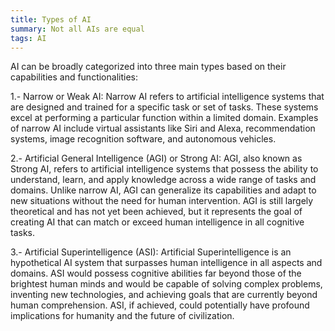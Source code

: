 ```yaml
---
title: Types of AI
summary: Not all AIs are equal
tags: AI
---
```



AI can be broadly categorized into three main types based on their capabilities and functionalities:

1.- Narrow or Weak AI: Narrow AI refers to artificial intelligence systems that are designed and trained for a specific task or set of tasks. These systems excel at performing a particular function within a limited domain. Examples of narrow AI include virtual assistants like Siri and Alexa, recommendation systems, image recognition software, and autonomous vehicles.

2.- Artificial General Intelligence (AGI) or Strong AI: AGI, also known as Strong AI, refers to artificial intelligence systems that possess the ability to understand, learn, and apply knowledge across a wide range of tasks and domains. Unlike narrow AI, AGI can generalize its capabilities and adapt to new situations without the need for human intervention. AGI is still largely theoretical and has not yet been achieved, but it represents the goal of creating AI that can match or exceed human intelligence in all cognitive tasks.

3.- Artificial Superintelligence (ASI): Artificial Superintelligence is an hypothetical AI system that surpasses human intelligence in all aspects and domains. ASI would possess cognitive abilities far beyond those of the brightest human minds and would be capable of solving complex problems, inventing new technologies, and achieving goals that are currently beyond human comprehension. ASI, if achieved, could potentially have profound implications for humanity and the future of civilization.